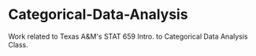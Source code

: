 # Categorical-Data-Analysis
Work related to Texas A&M's STAT 659 Intro. to Categorical Data Analysis Class.
